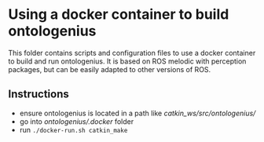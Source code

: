 # Using a docker container to build ontologenius

This folder contains scripts and configuration files to use a docker container to build and run
ontologenius. It is based on ROS melodic with perception packages, but can be easily adapted to
other versions of ROS.

## Instructions

* ensure ontologenius is located in a path like *catkin_ws/src/ontologenius/*
* go into *ontologenius/.docker* folder
* run ```./docker-run.sh catkin_make```

